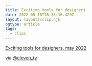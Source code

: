 ```yaml
---
title: Exciting tools for designers
date: 2022-05-18T18:35:16.429Z
layout: layouts/clip.njk
ogtype: article
tags:
  - clips
---
```

[Exciting tools for designers, may 2022](https://www.webdesignerdepot.com/2022/05/exciting-new-tools-for-designers-may-2022/)

via [@eleven_ty](https://twitter.com/eleven_ty/status/1526992021986091011?s=20&t=YslrRYDxh1q_9xoRO4Pf5Q)